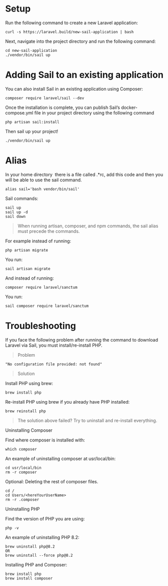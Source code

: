 # Setup

Run the following command to create a new Laravel application:
```
curl -s https://laravel.build/new-sail-application | bash
```

Next, navigate into the project directory and run the following command:
```
cd new-sail-application
./vendor/bin/sail up
```

# Adding Sail to an existing application

You can also install Sail in an existing application using Composer:
```
composer require laravel/sail --dev
```

Once the installation is complete, you can publish Sail’s docker-compose.yml file in your project directory using the following command
```
php artisan sail:install
```

Then sail up your project!
```
./vendor/bin/sail up
```

# Alias

In your home directory  there is a file called .*rc, add this code and then you will be able to use the sail command.
```
alias sail='bash vendor/bin/sail'
```

Sail commands:
```
sail up
sail up -d
sail down
```

> When running artisan, composer, and npm commands, the sail alias must precede the commands.

For example instead of running:
```
php artisan migrate
```
You run:
```
sail artisan migrate
```

And instead of running:
```
composer require laravel/sanctum
```
You run:
```
sail composer require laravel/sanctum
```

# Troubleshooting

If you face the following problem after running the command to download Laravel via Sail, you must install/re-install PHP.

> Problem
```
"No configuration file provided: not found"
```

> Solution

Install PHP using brew:   
```
brew install php
```

Re-install PHP using brew if you already have PHP installed:
```
brew reinstall php
```

> The solution above failed? Try to uninstall and re-install everything.

Uninstalling Composer

Find where composer is installed with:
```
which composer
```
An example of uninstalling composer at usr/local/bin:
```
cd usr/local/bin
rm -r composer
```
Optional: Deleting the rest of composer files.
```
cd /
cd Users/<hereYourUserName>
rm -r .composer 
```

Uninstalling PHP

Find the version of PHP you are using:
```
php -v
```

An example of uninstalling PHP 8.2:
```
brew uninstall php@8.2
OR
brew uninstall --force php@8.2 
```

Installing PHP and Composer:
```
brew install php
brew install composer
```
